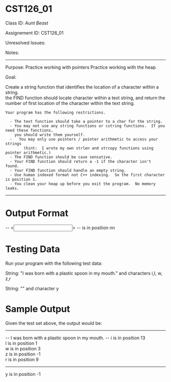 # CST126_01

Class ID: *Aunt Beast*

Assignement ID: CST126_01

Unresolved Issues:  

Notes:  


---

Purpose: 
	Practice working with pointers
	Practice working with the heap

Goal:

  Create a string function that identifies the location of a character within a string.  
	the FIND function should locate character within a text string, and return the number of first location of the character
	  within the text string.  
	
	Your program has the following restrictions.

	  - The text function should take a pointer to a char for the string.  
	  - You may not use any string functions or cstring functions.  If you need these functions, 
	    you should write them yourself.  
	  -   You may only use pointers / pointer arithmetic to access your strings
			(hint:  I wrote my own strlen and strcopy functions using pointer arithmetic.)
	  - The FIND function should be case sensative.
	  - Your FIND function should return a -1 if the character isn't found.
	  - Your FIND function should handle an empty string. 
	  - Use human indexed format not C++ indexing.  So the first character is position 1.
	  - You clean your heap up before you exit the program.  No memory leaks.

---

Output Format  
=============

-- <<input string >> -- 
<char> is in position nn

Testing Data
=============
Run your program with the following test data:

String:  "I was born with a plastic spoon in my mouth."
and characters i,I, w, z,r 

String:  ""
and character y

Sample Output
=============

Given the test set above, the output would be:

----------------------------------------------

-- I was born with a plastic spoon in my mouth. --
i is in position 13  
I is in position 1  
w is in position 3  
z is in position -1  
r is in position 9  

--  --
y is in position -1  
